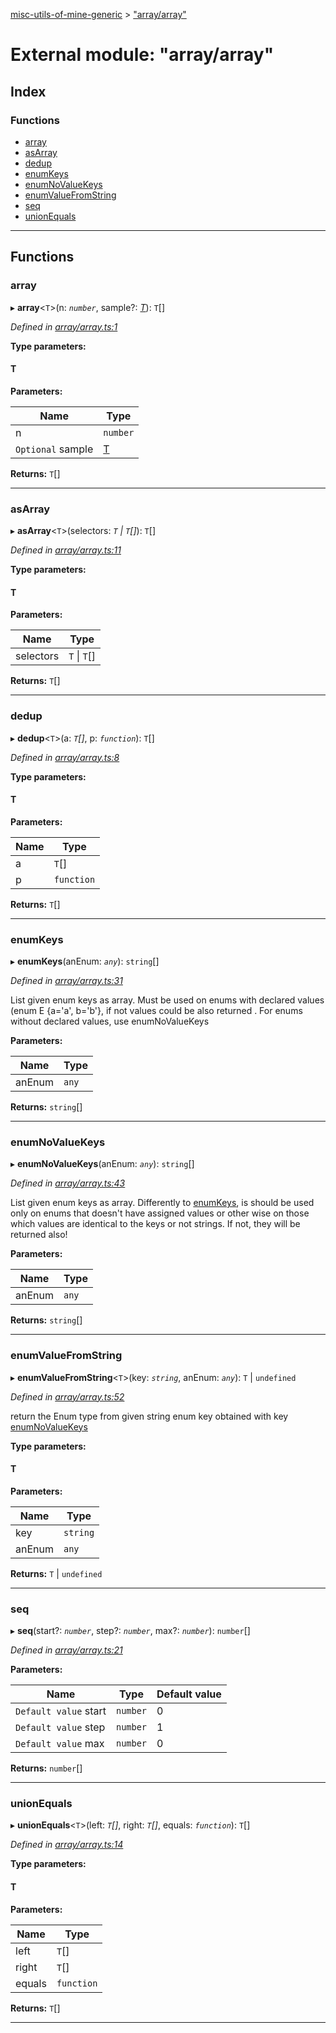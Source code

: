[misc-utils-of-mine-generic](../README.md) > ["array/array"](../modules/_array_array_.md)

# External module: "array/array"

## Index

### Functions

* [array](_array_array_.md#array)
* [asArray](_array_array_.md#asarray)
* [dedup](_array_array_.md#dedup)
* [enumKeys](_array_array_.md#enumkeys)
* [enumNoValueKeys](_array_array_.md#enumnovaluekeys)
* [enumValueFromString](_array_array_.md#enumvaluefromstring)
* [seq](_array_array_.md#seq)
* [unionEquals](_array_array_.md#unionequals)

---

## Functions

<a id="array"></a>

###  array

▸ **array**<`T`>(n: *`number`*, sample?: *[T]()*): `T`[]

*Defined in [array/array.ts:1](https://github.com/cancerberoSgx/misc-utils-of-mine/blob/e02b274/misc-utils-of-mine-generic/src/array/array.ts#L1)*

**Type parameters:**

#### T 
**Parameters:**

| Name | Type |
| ------ | ------ |
| n | `number` |
| `Optional` sample | [T]() |

**Returns:** `T`[]

___
<a id="asarray"></a>

###  asArray

▸ **asArray**<`T`>(selectors: *`T` \| `T`[]*): `T`[]

*Defined in [array/array.ts:11](https://github.com/cancerberoSgx/misc-utils-of-mine/blob/e02b274/misc-utils-of-mine-generic/src/array/array.ts#L11)*

**Type parameters:**

#### T 
**Parameters:**

| Name | Type |
| ------ | ------ |
| selectors | `T` \| `T`[] |

**Returns:** `T`[]

___
<a id="dedup"></a>

###  dedup

▸ **dedup**<`T`>(a: *`T`[]*, p: *`function`*): `T`[]

*Defined in [array/array.ts:8](https://github.com/cancerberoSgx/misc-utils-of-mine/blob/e02b274/misc-utils-of-mine-generic/src/array/array.ts#L8)*

**Type parameters:**

#### T 
**Parameters:**

| Name | Type |
| ------ | ------ |
| a | `T`[] |
| p | `function` |

**Returns:** `T`[]

___
<a id="enumkeys"></a>

###  enumKeys

▸ **enumKeys**(anEnum: *`any`*): `string`[]

*Defined in [array/array.ts:31](https://github.com/cancerberoSgx/misc-utils-of-mine/blob/e02b274/misc-utils-of-mine-generic/src/array/array.ts#L31)*

List given enum keys as array. Must be used on enums with declared values (enum E {a='a', b='b'}, if not values could be also returned . For enums without declared values, use enumNoValueKeys

**Parameters:**

| Name | Type |
| ------ | ------ |
| anEnum | `any` |

**Returns:** `string`[]

___
<a id="enumnovaluekeys"></a>

###  enumNoValueKeys

▸ **enumNoValueKeys**(anEnum: *`any`*): `string`[]

*Defined in [array/array.ts:43](https://github.com/cancerberoSgx/misc-utils-of-mine/blob/e02b274/misc-utils-of-mine-generic/src/array/array.ts#L43)*

List given enum keys as array. Differently to [enumKeys](_array_array_.md#enumkeys), is should be used only on enums that doesn't have assigned values or other wise on those which values are identical to the keys or not strings. If not, they will be returned also!

**Parameters:**

| Name | Type |
| ------ | ------ |
| anEnum | `any` |

**Returns:** `string`[]

___
<a id="enumvaluefromstring"></a>

###  enumValueFromString

▸ **enumValueFromString**<`T`>(key: *`string`*, anEnum: *`any`*): `T` \| `undefined`

*Defined in [array/array.ts:52](https://github.com/cancerberoSgx/misc-utils-of-mine/blob/e02b274/misc-utils-of-mine-generic/src/array/array.ts#L52)*

return the Enum type from given string enum key obtained with key [enumNoValueKeys](_array_array_.md#enumnovaluekeys)

**Type parameters:**

#### T 
**Parameters:**

| Name | Type |
| ------ | ------ |
| key | `string` |
| anEnum | `any` |

**Returns:** `T` \| `undefined`

___
<a id="seq"></a>

###  seq

▸ **seq**(start?: *`number`*, step?: *`number`*, max?: *`number`*): `number`[]

*Defined in [array/array.ts:21](https://github.com/cancerberoSgx/misc-utils-of-mine/blob/e02b274/misc-utils-of-mine-generic/src/array/array.ts#L21)*

**Parameters:**

| Name | Type | Default value |
| ------ | ------ | ------ |
| `Default value` start | `number` | 0 |
| `Default value` step | `number` | 1 |
| `Default value` max | `number` | 0 |

**Returns:** `number`[]

___
<a id="unionequals"></a>

###  unionEquals

▸ **unionEquals**<`T`>(left: *`T`[]*, right: *`T`[]*, equals: *`function`*): `T`[]

*Defined in [array/array.ts:14](https://github.com/cancerberoSgx/misc-utils-of-mine/blob/e02b274/misc-utils-of-mine-generic/src/array/array.ts#L14)*

**Type parameters:**

#### T 
**Parameters:**

| Name | Type |
| ------ | ------ |
| left | `T`[] |
| right | `T`[] |
| equals | `function` |

**Returns:** `T`[]

___

